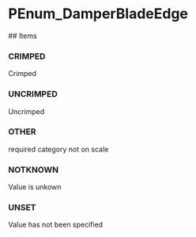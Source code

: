 # PEnum_DamperBladeEdge

<!-- end of definition -->## Items

### CRIMPED
Crimped

### UNCRIMPED
Uncrimped

### OTHER
required category not on scale

### NOTKNOWN
Value is unkown

### UNSET
Value has not been specified
